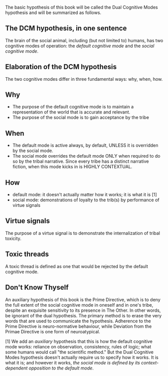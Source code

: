 The basic hypothesis of this book will be called the Dual Cognitive Modes hypothesis and will be summarized as follows.

## The DCM hypothesis, in one sentence

The brain of the social animal, including (but not limited to) humans, has two cognitive modes of operation: the *default cognitive mode* and the *social cognitive mode*. 

## Elaboration of the DCM hypothesis

The two cognitive modes differ in three fundamental ways: why, when, how.

## Why
- The purpose of the default cognitive mode is to maintain a representation of the world that is accurate and relevant.
- The purpose of the social mode is to gain acceptance by the tribe

## When
- The default mode is active always, by default, UNLESS it is overridden by the social mode.
- The social mode overrides the default mode ONLY when required to do so by the tribal narrative. Since every tribe has a distinct narrative fiction, when this mode kicks in is HIGHLY CONTEXTUAL.

## How
- default mode: it doesn't actually matter how it works; it is what it is [1]
- social mode: demonstrations of loyalty to the trib(s) by performance of virtue signals

## Virtue signals

The purpose of a virtue signal is to demonstrate the internalization of tribal toxicity.

## Toxic threads

A toxic thread is defined as one that would be rejected by the default cognitive mode.

## Don't Know Thyself

An auxiliary hypothesis of this book is the Prime Directive, which is to deny the full extent of the social cognitive mode in oneself and in one's tribe, despite an exquisite sensitivity to its presence in The Other. In other words, be ignorant of the dual hypothesis. The primary method is to erase the very words that are used to communicate the hypothesis. Adherence to the Prime Directive is neuro-normative behaviour, while Deviation from the Primae Directive is one form of neuroatypical.

[1] We add an *auxiliary* hypothesis that this is how the default cognitive mode works: reliance on observation, consistency, rules of logic; what some humans would call "the scientific method." But the Dual Cognitive Modes hypothesis doesn't actually require us to specify how it works. It is what it is; and however it works, *the social mode is defined by its context-dependent opposition to the default mode*.


